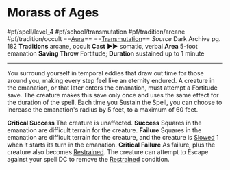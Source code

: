 # Morass of Ages
#pf/spell/level_4 #pf/school/transmutation #pf/tradition/arcane #pf/tradition/occult
==[Aura](../../../Traits/Aura.md)== ==[Transmutation](../../../Traits/Transmutation.md)==
*Source* Dark Archive pg. 182
**Traditions** arcane, occult
**Cast** ►► somatic, verbal
**Area** 5-foot emanation
**Saving Throw** Fortitude; **Duration** sustained up to 1 minute

---
You surround yourself in temporal eddies that draw out time for those around you, making every step feel like an eternity endured. A creature in the emanation, or that later enters the emanation, must attempt a Fortitude save. The creature makes this save only once and uses the same effect for the duration of the spell. Each time you Sustain the Spell, you can choose to increase the emanation's radius by 5 feet, to a maximum of 60 feet.

**Critical Success** The creature is unaffected.
**Success** Squares in the emanation are difficult terrain for the creature.
**Failure** Squares in the emanation are difficult terrain for the creature, and the creature is [Slowed](../../../Conditions/Slowed.md) 1 when it starts its turn in the emanation.
**Critical Failure** As failure, plus the creature also becomes [Restrained](../../../Conditions/Restrained.md). The creature can attempt to Escape against your spell DC to remove the [Restrained](../../../Conditions/Restrained.md) condition.